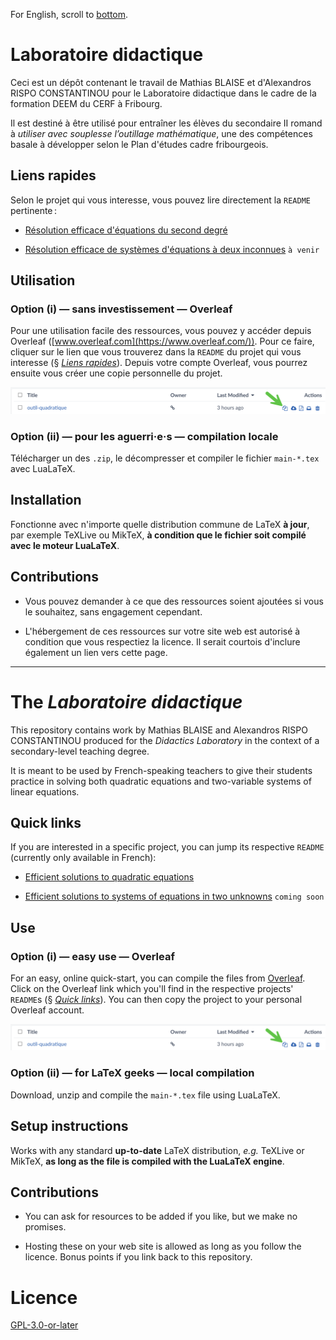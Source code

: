 For English, scroll to [bottom](#the-laboratoire-didactique).

# Laboratoire didactique

Ceci est un dépôt contenant le travail de Mathias BLAISE et d'Alexandros RISPO CONSTANTINOU pour le Laboratoire didactique dans le cadre de la formation DEEM du CERF à Fribourg.

Il est destiné à être utilisé pour entraîner les élèves du secondaire II romand à *utiliser avec souplesse l’outillage mathématique*, une des compétences basale à développer selon le Plan d'études cadre fribourgeois.

## Liens rapides

Selon le projet qui vous interesse, vous pouvez lire directement la `README` pertinente :

- [Résolution efficace d'équations du second degré](./equations-quadratiques/README.md)

- [Résolution efficace de systèmes d'équations à deux inconnues]() `à venir`

## Utilisation

### Option (i) — sans investissement — Overleaf

Pour une utilisation facile des ressources, vous pouvez y accéder depuis Overleaf ([www.overleaf.com](https://www.overleaf.com/)).  Pour ce faire, cliquer sur le lien que vous trouverez dans la `README` du projet qui vous interesse (§ [*Liens rapides*](#liens-rapides)). Depuis votre compte Overleaf, vous pourrez ensuite vous créer une copie personnelle du projet.

![Bouton « copie » dans Overleaf, mis en évidence avec une grande flèche verte.](./images/copier-d-overleaf-oq.png)

### Option (ii) — pour les aguerri·e·s — compilation locale

Télécharger un des `.zip`, le décompresser et compiler le fichier `main-*.tex` avec LuaLaTeX.

## Installation

Fonctionne avec n'importe quelle distribution commune de LaTeX **à jour**, par exemple TeXLive ou MikTeX, **à condition que le fichier soit compilé avec le moteur LuaLaTeX**.

## Contributions

- Vous pouvez demander à ce que des ressources soient ajoutées si vous le souhaitez, sans engagement cependant.

- L'hébergement de ces ressources sur votre site web est autorisé à condition que vous respectiez la licence.  Il serait courtois d'inclure également un lien vers cette page.

***

# The *Laboratoire didactique*

This repository contains work by Mathias BLAISE and Alexandros RISPO CONSTANTINOU produced for the *Didactics Laboratory* in the context of a secondary-level teaching degree.

It is meant to be used by French-speaking teachers to give their students practice in solving both quadratic equations and two-variable systems of linear equations.

## Quick links

If you are interested in a specific project, you can jump its respective `README` (currently only available in French):

- [Efficient solutions to quadratic equations](./equations-quadratiques/README.md)

- [Efficient solutions to systems of equations in two unknowns]() `coming soon`

## Use

### Option (i) — easy use — Overleaf

For an easy, online quick-start, you can compile the files from [Overleaf](https://www.overleaf.com/).  Click on the Overleaf link which you'll find in the respective projects' `README`s (§ [*Quick links*](#quick-links)). You can then copy the project to your personal Overleaf account.

![Large green arrow pointing to the ‘copy’ button in Overleaf.](./images/copier-d-overleaf-oq.png)

### Option (ii) — for LaTeX geeks — local compilation

Download, unzip and compile the `main-*.tex` file using LuaLaTeX.

## Setup instructions

Works with any standard **up-to-date** LaTeX distribution, *e.g.* TeXLive or MikTeX, **as long as the file is compiled with the LuaLaTeX engine**.

## Contributions

- You can ask for resources to be added if you like, but we make no promises.

- Hosting these on your web site is allowed as long as you follow the licence. Bonus points if you link back to this repository.


# Licence

[GPL-3.0-or-later](https://www.gnu.org/licenses/gpl-3.0.html)
